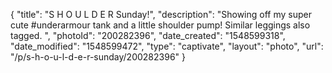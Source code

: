 {
    "title": "S H O U L D E R Sunday!",
    "description": "Showing off my super cute #underarmour tank and a little shoulder pump! Similar leggings also tagged. ",
    "photoId": "200282396",
    "date_created": "1548599318",
    "date_modified": "1548599472",
    "type": "captivate",
    "layout": "photo",
    "url": "\/p\/s-h-o-u-l-d-e-r-sunday\/200282396"
}